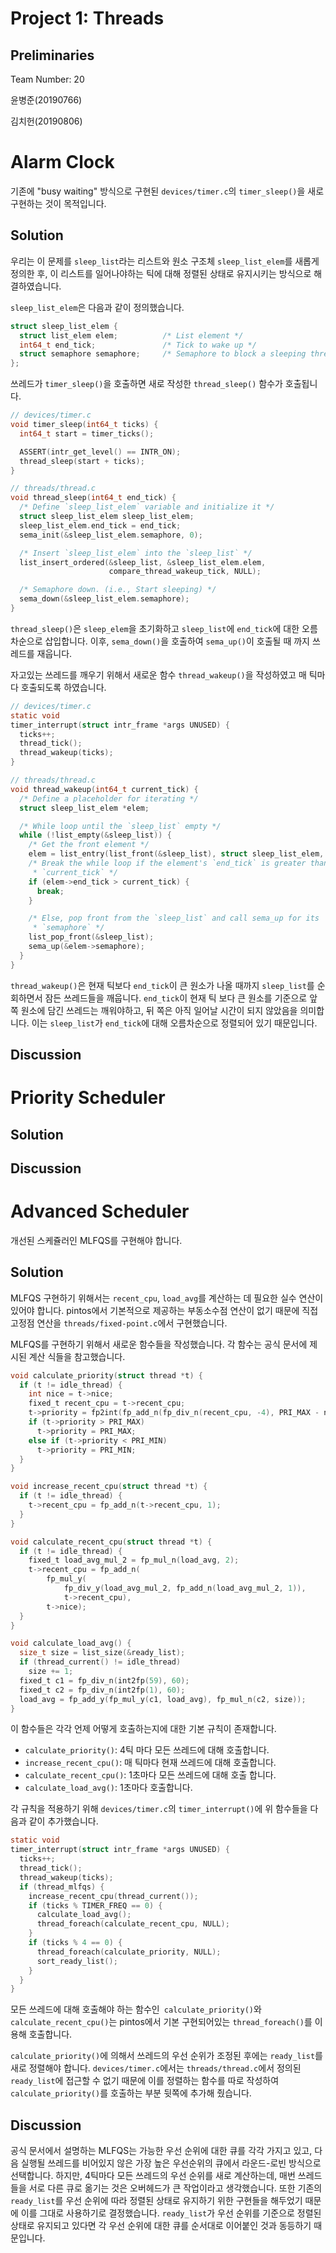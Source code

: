 # Project 1: Threads

## Preliminaries

Team Number: 20

윤병준(20190766)

김치헌(20190806)

# Alarm Clock

기존에 "busy waiting" 방식으로 구현된 `devices/timer.c`의 `timer_sleep()`을 새로 구현하는 것이 목적입니다.

## Solution

우리는 이 문제를 `sleep_list`라는 리스트와 원소 구조체 `sleep_list_elem`를 새롭게 정의한 후, 이 리스트를 일어나야하는 틱에 대해 정렬된 상태로 유지시키는 방식으로 해결하였습니다.

`sleep_list_elem`은 다음과 같이 정의했습니다.

```c
struct sleep_list_elem {
  struct list_elem elem;          /* List element */
  int64_t end_tick;               /* Tick to wake up */
  struct semaphore semaphore;     /* Semaphore to block a sleeping thread */
};
```

쓰레드가 `timer_sleep()`을 호출하면 새로 작성한 `thread_sleep()` 함수가 호출됩니다.

```c
// devices/timer.c
void timer_sleep(int64_t ticks) {
  int64_t start = timer_ticks();

  ASSERT(intr_get_level() == INTR_ON);
  thread_sleep(start + ticks);
}
```

```c
// threads/thread.c
void thread_sleep(int64_t end_tick) {
  /* Define `sleep_list_elem` variable and initialize it */
  struct sleep_list_elem sleep_list_elem;
  sleep_list_elem.end_tick = end_tick;
  sema_init(&sleep_list_elem.semaphore, 0);

  /* Insert `sleep_list_elem` into the `sleep_list` */
  list_insert_ordered(&sleep_list, &sleep_list_elem.elem,
                      compare_thread_wakeup_tick, NULL);

  /* Semaphore down. (i.e., Start sleeping) */
  sema_down(&sleep_list_elem.semaphore);
}
```

`thread_sleep()`은 `sleep_elem`을 초기화하고 `sleep_list`에 `end_tick`에 대한 오름차순으로 삽입합니다.
이후, `sema_down()`을 호출하여 `sema_up()`이 호출될 때 까지 쓰레드를 재웁니다.

자고있는 쓰레드를 깨우기 위해서 새로운 함수 `thread_wakeup()`을 작성하였고 매 틱마다 호출되도록 하였습니다.

```c
// devices/timer.c
static void
timer_interrupt(struct intr_frame *args UNUSED) {
  ticks++;
  thread_tick();
  thread_wakeup(ticks);
}
```

```c
// threads/thread.c
void thread_wakeup(int64_t current_tick) {
  /* Define a placeholder for iterating */
  struct sleep_list_elem *elem;

  /* While loop until the `sleep_list` empty */
  while (!list_empty(&sleep_list)) {
    /* Get the front element */
    elem = list_entry(list_front(&sleep_list), struct sleep_list_elem, elem);
    /* Break the while loop if the element's `end_tick` is greater than
     * `current_tick` */
    if (elem->end_tick > current_tick) {
      break;
    }

    /* Else, pop front from the `sleep_list` and call sema_up for its
     * `semaphore` */
    list_pop_front(&sleep_list);
    sema_up(&elem->semaphore);
  }
}
```

`thread_wakeup()`은 현재 틱보다 `end_tick`이 큰 원소가 나올 때까지 `sleep_list`를 순회하면서 잠든 쓰레드들을 깨웁니다.
`end_tick`이 현재 틱 보다 큰 원소를 기준으로 앞 쪽 원소에 담긴 쓰레드는 깨워야하고, 뒤 쪽은 아직 일어날 시간이 되지 않았음을 의미합니다.
이는 `sleep_list`가 `end_tick`에 대해 오름차순으로 정렬되어 있기 때문입니다.

## Discussion

# Priority Scheduler

## Solution

## Discussion

# Advanced Scheduler

개선된 스케쥴러인 MLFQS를 구현해야 합니다.

## Solution

MLFQS 구현하기 위해서는 `recent_cpu`, `load_avg`를 계산하는 데 필요한 실수 연산이 있어야 합니다.
pintos에서 기본적으로 제공하는 부동소수점 연산이 없기 때문에 직접 고정점 연산을 `threads/fixed-point.c`에서 구현했습니다.

MLFQS를 구현하기 위해서 새로운 함수들을 작성했습니다. 각 함수는 공식 문서에 제시된 계산 식들을 참고했습니다.

```c
void calculate_priority(struct thread *t) {
  if (t != idle_thread) {
    int nice = t->nice;
    fixed_t recent_cpu = t->recent_cpu;
    t->priority = fp2int(fp_add_n(fp_div_n(recent_cpu, -4), PRI_MAX - nice * 2));
    if (t->priority > PRI_MAX)
      t->priority = PRI_MAX;
    else if (t->priority < PRI_MIN)
      t->priority = PRI_MIN;
  }
}

void increase_recent_cpu(struct thread *t) {
  if (t != idle_thread) {
    t->recent_cpu = fp_add_n(t->recent_cpu, 1);
  }
}

void calculate_recent_cpu(struct thread *t) {
  if (t != idle_thread) {
    fixed_t load_avg_mul_2 = fp_mul_n(load_avg, 2);
    t->recent_cpu = fp_add_n(
        fp_mul_y(
            fp_div_y(load_avg_mul_2, fp_add_n(load_avg_mul_2, 1)),
            t->recent_cpu),
        t->nice);
  }
}

void calculate_load_avg() {
  size_t size = list_size(&ready_list);
  if (thread_current() != idle_thread)
    size += 1;
  fixed_t c1 = fp_div_n(int2fp(59), 60);
  fixed_t c2 = fp_div_n(int2fp(1), 60);
  load_avg = fp_add_y(fp_mul_y(c1, load_avg), fp_mul_n(c2, size));
}
```

이 함수들은 각각 언제 어떻게 호출하는지에 대한 기본 규칙이 존재합니다.

- `calculate_priority()`: 4틱 마다 모든 쓰레드에 대해 호출합니다.
- `increase_recent_cpu()`: 매 틱마다 현재 쓰레드에 대해 호출합니다.
- `calculate_recent_cpu()`: 1초마다 모든 쓰레드에 대해 호출 합니다.
- `calculate_load_avg()`: 1초마다 호출합니다.

각 규칙을 적용하기 위해 `devices/timer.c`의 `timer_interrupt()`에 위 함수들을 다음과 같이 추가했습니다.

```c
static void
timer_interrupt(struct intr_frame *args UNUSED) {
  ticks++;
  thread_tick();
  thread_wakeup(ticks);
  if (thread_mlfqs) {
    increase_recent_cpu(thread_current());
    if (ticks % TIMER_FREQ == 0) {
      calculate_load_avg();
      thread_foreach(calculate_recent_cpu, NULL);
    }
    if (ticks % 4 == 0) {
      thread_foreach(calculate_priority, NULL);
      sort_ready_list();
    }
  }
}
```

모든 쓰레드에 대해 호출해야 하는 함수인` calculate_priority()`와 `calculate_recent_cpu()`는 pintos에서 기본 구현되어있는 `thread_foreach()`를 이용해
호출합니다.

`calculate_priority()`에 의해서 쓰레드의 우선 순위가 조정된 후에는 `ready_list`를 새로 정렬해야 합니다.
`devices/timer.c`에서는 `threads/thread.c`에서 정의된 `ready_list`에 접근할 수 없기 때문에 이를 정렬하는 함수를 따로 작성하여 `calculate_priority()`를
호출하는 부분 뒷쪽에 추가해 줬습니다.

## Discussion

공식 문서에서 설명하는 MLFQS는 가능한 우선 순위에 대한 큐를 각각 가지고 있고, 다음 실행될 쓰레드를 비어있지 않은 가장 높은 우선순위의 큐에서 라운드-로빈 방식으로 선택합니다.
하지만, 4틱마다 모든 쓰레드의 우선 순위를 새로 계산하는데, 매번 쓰레드들을 서로 다른 큐로 옮기는 것은 오버헤드가 큰 작업이라고 생각했습니다.
또한 기존의 `ready_list`를 우선 순위에 따라 정렬된 상태로 유지하기 위한 구현들을 해두었기 때문에 이를 그대로 사용하기로 결정했습니다.
`ready_list`가 우선 순위를 기준으로 정렬된 상태로 유지되고 있다면 각 우선 순위에 대한 큐를 순서대로 이어붙인 것과 동등하기 때문입니다.

